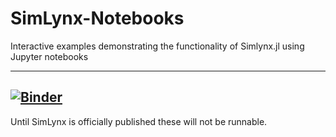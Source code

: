 # SimLynx-Notebooks
Interactive examples demonstrating the functionality of Simlynx.jl using Jupyter notebooks 

---
[![Binder](https://mybinder.org/badge_logo.svg)](https://mybinder.org/v2/gh/LynxUCD/SimLynx-Notebooks/main)
---

Until SimLynx is officially published these will not be runnable. 
